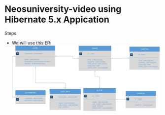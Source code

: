 # Neosuniversity-video using Hibernate 5.x Appication

Steps

- We will use this ER:
![](https://github.com/hhugohm/neosuniversity-videoh/blob/master/src/main/resources/images/bd-videos-neosuniversity_v2.jpg)


